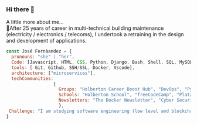 ### Hi there 👋

A little more about me...  
🚀After 25 years of career in multi-technical building maintenance (electricity / electronics / telecoms), 
 I undertook a retraining in the design and development of applications.

```javascript
const José Fernàandez = {
  pronouns: "she" | "her",
  Code: [Javascript, HTML, CSS, Python, Django, Bash, Shell, SQL, MySQL, PostgreSQL, Algorithmes, Linux, C, ASM],
  tools: [ Git, Github, SSH/SSL, Docker, Vscode],
  architecture: ["microservices"],
  techCommunities:
                  {
                    Groups: "Holberton Career Boost Hub", "DevOps", "Python Developers", "IoT-Internet of Things",
                    Schools: "Holberton School", "freeCodeCamp", "Platzi",
                    Newsletters: "The Docker Newsletter", "Cyber Security Hub Newsletter ",
                    },
 Challenge: "I am studying software engineering (low level and blockchain) at the Holberton School in France"
}
